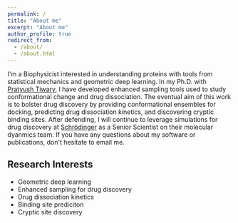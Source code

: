 ```yaml
---
permalink: /
title: "About me"
excerpt: "About me"
author_profile: true
redirect_from: 
  - /about/
  - /about.html
---
```


I'm a Biophysicist interested in understanding proteins with tools from statistical mechanics and geometric deep learning. In my Ph.D. with [Pratyush Tiwary](https://sites.google.com/site/pratyushtiwary/),  I have developed enhanced sampling tools used to study conformational change and drug dissociation. The eventual aim of this work is to bolster drug discovery by providing conformational ensembles for docking, predicting drug dissociation kinetics, and discovering cryptic binding sites. After defending, I will continue to leverage simulations for drug discovery at [Schrödinger](https://www.schrodinger.com/) as a Senior Scientist on their molecular dyanmics team. If you have any questions about my software or publications, don't hesitate to email me.

## Research Interests
- Geometric deep learning
- Enhanced sampling for drug discovery
- Drug dissociation kinetics
- Binding site prediciton
- Cryptic site discovery
